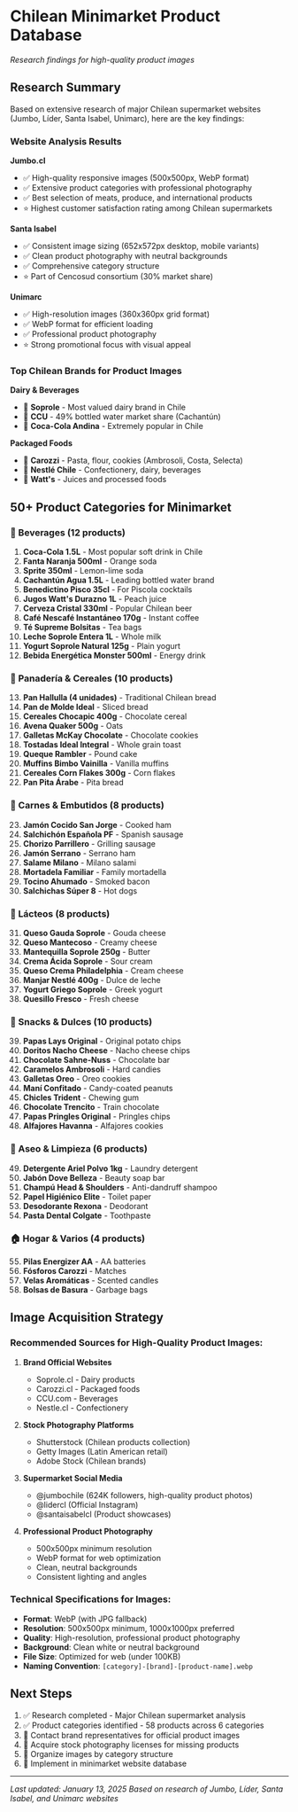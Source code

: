 # Chilean Minimarket Product Database
*Research findings for high-quality product images*

## Research Summary

Based on extensive research of major Chilean supermarket websites (Jumbo, Líder, Santa Isabel, Unimarc), here are the key findings:

### Website Analysis Results

**Jumbo.cl**
- ✅ High-quality responsive images (500x500px, WebP format)
- ✅ Extensive product categories with professional photography
- ✅ Best selection of meats, produce, and international products
- ⭐ Highest customer satisfaction rating among Chilean supermarkets

**Santa Isabel**
- ✅ Consistent image sizing (652x572px desktop, mobile variants)
- ✅ Clean product photography with neutral backgrounds
- ✅ Comprehensive category structure
- ⭐ Part of Cencosud consortium (30% market share)

**Unimarc**
- ✅ High-resolution images (360x360px grid format)
- ✅ WebP format for efficient loading
- ✅ Professional product photography
- ⭐ Strong promotional focus with visual appeal

### Top Chilean Brands for Product Images

**Dairy & Beverages**
- 🥛 **Soprole** - Most valued dairy brand in Chile
- 🥤 **CCU** - 49% bottled water market share (Cachantún)
- 🥤 **Coca-Cola Andina** - Extremely popular in Chile

**Packaged Foods**
- 🍝 **Carozzi** - Pasta, flour, cookies (Ambrosoli, Costa, Selecta)
- 🍫 **Nestlé Chile** - Confectionery, dairy, beverages
- 🧀 **Watt's** - Juices and processed foods

## 50+ Product Categories for Minimarket

### 🥤 Beverages (12 products)
1. **Coca-Cola 1.5L** - Most popular soft drink in Chile
2. **Fanta Naranja 500ml** - Orange soda
3. **Sprite 350ml** - Lemon-lime soda
4. **Cachantún Agua 1.5L** - Leading bottled water brand
5. **Benedictino Pisco 35cl** - For Piscola cocktails
6. **Jugos Watt's Durazno 1L** - Peach juice
7. **Cerveza Cristal 330ml** - Popular Chilean beer
8. **Café Nescafé Instantáneo 170g** - Instant coffee
9. **Té Supreme Bolsitas** - Tea bags
10. **Leche Soprole Entera 1L** - Whole milk
11. **Yogurt Soprole Natural 125g** - Plain yogurt
12. **Bebida Energética Monster 500ml** - Energy drink

### 🍞 Panadería & Cereales (10 products)
13. **Pan Hallulla (4 unidades)** - Traditional Chilean bread
14. **Pan de Molde Ideal** - Sliced bread
15. **Cereales Chocapic 400g** - Chocolate cereal
16. **Avena Quaker 500g** - Oats
17. **Galletas McKay Chocolate** - Chocolate cookies
18. **Tostadas Ideal Integral** - Whole grain toast
19. **Queque Rambler** - Pound cake
20. **Muffins Bimbo Vainilla** - Vanilla muffins
21. **Cereales Corn Flakes 300g** - Corn flakes
22. **Pan Pita Árabe** - Pita bread

### 🥩 Carnes & Embutidos (8 products)
23. **Jamón Cocido San Jorge** - Cooked ham
24. **Salchichón Española PF** - Spanish sausage
25. **Chorizo Parrillero** - Grilling sausage
26. **Jamón Serrano** - Serrano ham
27. **Salame Milano** - Milano salami
28. **Mortadela Familiar** - Family mortadella
29. **Tocino Ahumado** - Smoked bacon
30. **Salchichas Súper 8** - Hot dogs

### 🧀 Lácteos (8 products)
31. **Queso Gauda Soprole** - Gouda cheese
32. **Queso Mantecoso** - Creamy cheese
33. **Mantequilla Soprole 250g** - Butter
34. **Crema Ácida Soprole** - Sour cream
35. **Queso Crema Philadelphia** - Cream cheese
36. **Manjar Nestlé 400g** - Dulce de leche
37. **Yogurt Griego Soprole** - Greek yogurt
38. **Quesillo Fresco** - Fresh cheese

### 🍿 Snacks & Dulces (10 products)
39. **Papas Lays Original** - Original potato chips
40. **Doritos Nacho Cheese** - Nacho cheese chips
41. **Chocolate Sahne-Nuss** - Chocolate bar
42. **Caramelos Ambrosoli** - Hard candies
43. **Galletas Oreo** - Oreo cookies
44. **Maní Confitado** - Candy-coated peanuts
45. **Chicles Trident** - Chewing gum
46. **Chocolate Trencito** - Train chocolate
47. **Papas Pringles Original** - Pringles chips
48. **Alfajores Havanna** - Alfajores cookies

### 🧽 Aseo & Limpieza (6 products)
49. **Detergente Ariel Polvo 1kg** - Laundry detergent
50. **Jabón Dove Belleza** - Beauty soap bar
51. **Champú Head & Shoulders** - Anti-dandruff shampoo
52. **Papel Higiénico Elite** - Toilet paper
53. **Desodorante Rexona** - Deodorant
54. **Pasta Dental Colgate** - Toothpaste

### 🏠 Hogar & Varios (4 products)
55. **Pilas Energizer AA** - AA batteries
56. **Fósforos Carozzi** - Matches
57. **Velas Aromáticas** - Scented candles
58. **Bolsas de Basura** - Garbage bags

## Image Acquisition Strategy

### Recommended Sources for High-Quality Product Images:

1. **Brand Official Websites**
   - Soprole.cl - Dairy products
   - Carozzi.cl - Packaged foods
   - CCU.com - Beverages
   - Nestle.cl - Confectionery

2. **Stock Photography Platforms**
   - Shutterstock (Chilean products collection)
   - Getty Images (Latin American retail)
   - Adobe Stock (Chilean brands)

3. **Supermarket Social Media**
   - @jumbochile (624K followers, high-quality product photos)
   - @lidercl (Official Instagram)
   - @santaisabelcl (Product showcases)

4. **Professional Product Photography**
   - 500x500px minimum resolution
   - WebP format for web optimization
   - Clean, neutral backgrounds
   - Consistent lighting and angles

### Technical Specifications for Images:

- **Format**: WebP (with JPG fallback)
- **Resolution**: 500x500px minimum, 1000x1000px preferred
- **Quality**: High-resolution, professional product photography
- **Background**: Clean white or neutral background
- **File Size**: Optimized for web (under 100KB)
- **Naming Convention**: `[category]-[brand]-[product-name].webp`

## Next Steps

1. ✅ Research completed - Major Chilean supermarket analysis
2. ✅ Product categories identified - 58 products across 6 categories  
3. 🔄 Contact brand representatives for official product images
4. 🔄 Acquire stock photography licenses for missing products
5. 🔄 Organize images by category structure
6. 🔄 Implement in minimarket website database

---

*Last updated: January 13, 2025*
*Based on research of Jumbo, Líder, Santa Isabel, and Unimarc websites*